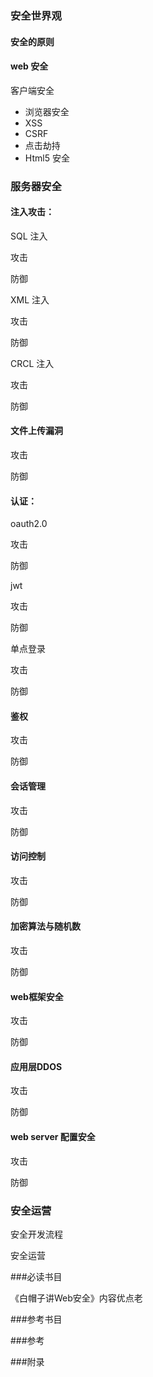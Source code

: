 ### 安全世界观

#### 安全的原则



#### web 安全

客户端安全

- 浏览器安全
- XSS
- CSRF
- 点击劫持
- Html5 安全

### 服务器安全

#### 注入攻击：

SQL 注入

攻击

防御

XML 注入

攻击

防御

CRCL 注入

攻击

防御

#### 文件上传漏洞

攻击

防御

#### 认证：

oauth2.0

攻击

防御

 jwt

攻击

防御

单点登录

攻击

防御

#### 鉴权

攻击

防御

#### 会话管理

攻击

防御

#### 访问控制

攻击

防御

#### 加密算法与随机数

攻击

防御

#### web框架安全

攻击

防御

#### 应用层DDOS

攻击

防御

#### web server 配置安全

攻击

防御



### 安全运营

安全开发流程

安全运营



###必读书目

《白帽子讲Web安全》内容优点老

###参考书目

###参考

###附录